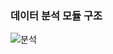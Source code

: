 
### 데이터 분석 모듈 구조

![분석](https://user-images.githubusercontent.com/66376774/128263818-7d70719b-47a4-4a8f-8d54-f4fb1d87b5d6.GIF)
